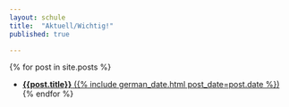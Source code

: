 ```yaml
---
layout: schule
title:  "Aktuell/Wichtig!"
published: true

---
```


{% for post in site.posts %}
- [<b>{{post.title}}</b> ({% include german_date.html post_date=post.date %})]({{post.url}})
{% endfor %}

